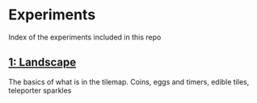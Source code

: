 # Experiments

Index of the experiments included in this repo

## [1: Landscape](experiments/experiment1.md)

The basics of what is in the tilemap. Coins, eggs and timers, edible tiles, teleporter sparkles

